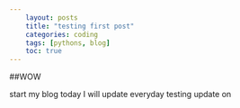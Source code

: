 ```yaml
---
    layout: posts
    title: "testing first post"
    categories: coding
    tags: [pythons, blog]
    toc: true
---
```


##WOW

start my blog today
I will update everyday
 testing update on